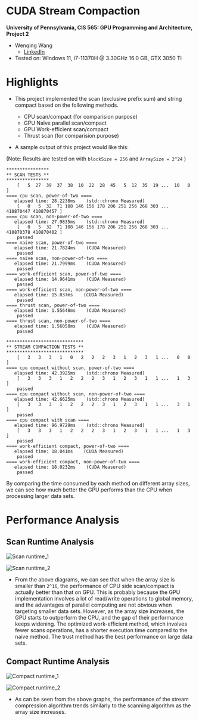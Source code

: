 CUDA Stream Compaction
======================

**University of Pennsylvania, CIS 565: GPU Programming and Architecture, Project 2**

* Wenqing Wang
  * [LinkedIn](https://www.linkedin.com/in/wenqingwang0910/) 
* Tested on: Windows 11, i7-11370H @ 3.30GHz 16.0 GB, GTX 3050 Ti

# Highlights
* This project implemented the scan (exclusive prefix sum) and string compact based on the following methods.
  * CPU scan/compact (for comparision purpose)
  * GPU Naïve parallel scan/compact
  * GPU Work-efficient scan/compact
  * Thrust scan (for comparision purpose)
  
* A sample output of this project would like this:

(Note: Results are tested on with `blockSize = 256` and `ArraySize = 2^24` )
```
****************
** SCAN TESTS **
****************
    [   5  27  39  37  38  10  22  28  45   5  12  35  19 ...  10   0 ]
==== cpu scan, power-of-two ====
   elapsed time: 28.2238ms    (std::chrono Measured)
    [   0   5  32  71 108 146 156 178 206 251 256 268 303 ... 410870447 410870457 ]
==== cpu scan, non-power-of-two ====
   elapsed time: 27.9835ms    (std::chrono Measured)
    [   0   5  32  71 108 146 156 178 206 251 256 268 303 ... 410870378 410870402 ]
    passed
==== naive scan, power-of-two ====
   elapsed time: 21.7824ms    (CUDA Measured)
    passed
==== naive scan, non-power-of-two ====
   elapsed time: 21.7999ms    (CUDA Measured)
    passed
==== work-efficient scan, power-of-two ====
   elapsed time: 14.9641ms    (CUDA Measured)
    passed
==== work-efficient scan, non-power-of-two ====
   elapsed time: 15.037ms    (CUDA Measured)
    passed
==== thrust scan, power-of-two ====
   elapsed time: 1.55648ms    (CUDA Measured)
    passed
==== thrust scan, non-power-of-two ====
   elapsed time: 1.56058ms    (CUDA Measured)
    passed

*****************************
** STREAM COMPACTION TESTS **
*****************************
    [   3   3   3   1   0   2   2   2   3   1   2   3   1 ...   0   0 ]
==== cpu compact without scan, power-of-two ====
   elapsed time: 42.3925ms    (std::chrono Measured)
    [   3   3   3   1   2   2   2   3   1   2   3   1   1 ...   1   3 ]
    passed
==== cpu compact without scan, non-power-of-two ====
   elapsed time: 42.6625ms    (std::chrono Measured)
    [   3   3   3   1   2   2   2   3   1   2   3   1   1 ...   3   1 ]
    passed
==== cpu compact with scan ====
   elapsed time: 96.9729ms    (std::chrono Measured)
    [   3   3   3   1   2   2   2   3   1   2   3   1   1 ...   1   3 ]
    passed
==== work-efficient compact, power-of-two ====
   elapsed time: 18.041ms    (CUDA Measured)
    passed
==== work-efficient compact, non-power-of-two ====
   elapsed time: 18.0232ms    (CUDA Measured)
    passed
```
By comparing the time consumed by each method on different array sizes, we can see how much better the GPU performs than the CPU when processing larger data sets.

# Performance Analysis
## Scan Runtime Analysis

![Scan runtime_1](https://user-images.githubusercontent.com/33616958/190931735-eaa086bf-3206-4127-bc64-4d6149c7b746.png)

![Scan runtime_2](https://user-images.githubusercontent.com/33616958/190931738-2ec8f4ee-1242-4e22-af11-851b9f9846af.png)

* From the above diagrams, we can see that when the array size is smaller than `2^16`, the performance of CPU side scan/compact is actually better than that on GPU. This is probably because the GPU implementation involves a lot of read/write operations to global memory, and the advantages of parallel computing are not obvious when targeting smaller data sets. However, as the array size increases, the GPU starts to outperform the CPU, and the gap of their performance keeps widening. The optimized work-efficient method, which involves fewer scans operations, has a shorter execution time compared to the naive method. The trust method has the best performance on large data sets.

## Compact Runtime Analysis

![Compact runtime_1](https://user-images.githubusercontent.com/33616958/190931740-47fa15c7-d5e9-44fe-aeff-c54bc20ae95e.png)

![Compact runtime_2](https://user-images.githubusercontent.com/33616958/190931745-c0073135-8358-4a6b-b8f9-a28b72da9b8d.png)

* As can be seen from the above graphs, the performance of the stream compression algorithm trends similarly to the scanning algorithm as the array size increases.


